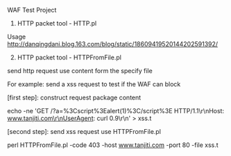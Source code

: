 WAF Test Project 

1. HTTP packet tool - HTTP.pl

Usage http://danqingdani.blog.163.com/blog/static/18609419520144202591392/

2. HTTP packet tool - HTTPFromFile.pl

send http request use content form the specify file

For example: send a xss request to test if the WAF can block


[first step]: construct request package content

echo -ne 'GET /?a=%3Cscript%3Ealert(1)%3C/script%3E HTTP/1.1\r\nHost: www.tanjiti.com\r\nUserAgent: curl 0.9\r\n' > xss.t

[second step]: send xss request use HTTPFromFile.pl

perl HTTPFromFile.pl -code 403 -host www.tanjiti.com -port 80 -file xss.t 
